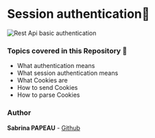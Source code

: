 # Session authentication📌

![Rest Api basic authentication](https://zupimages.net/up/24/25/hy1m.png)

### Topics covered in this Repository 🚀

* What authentication means
* What session authentication means
* What Cookies are
* How to send Cookies
* How to parse Cookies
  
### Author
**Sabrina PAPEAU** - [Github](https://github.com/Holbiwan)
